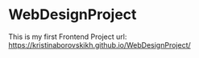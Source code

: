 # WebDesignProject
This is my first Frontend Project
url: https://kristinaborovskikh.github.io/WebDesignProject/
